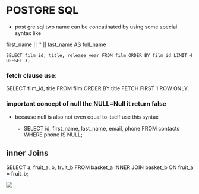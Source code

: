 # POSTGRE SQL    
- post gre sql two name can be concatinated by using some special syntax like 

first_name || '' || last_name  AS  full_name

``
SELECT
	film_id,
	title,
	release_year
FROM
	film
ORDER BY
	film_id
LIMIT 4 OFFSET 3;
``

### fetch clause use:
 SELECT
    film_id,
    title
FROM
    film
ORDER BY
    title 
FETCH FIRST 1 ROW ONLY;

### important concept of null the NULL=Null it return false 
- because null is also not even equal to itself 
 use this syntax 
  
  - SELECT
    id,
    first_name,
    last_name,
    email,
    phone
FROM
    contacts
WHERE
    phone IS NULL;



## inner Joins
SELECT
    a,
    fruit_a,
    b,
    fruit_b
FROM
    basket_a
INNER JOIN basket_b
    ON fruit_a = fruit_b;

![](https://sp.postgresqltutorial.com/wp-content/uploads/2018/12/PostgreSQL-Join-Inner-Join.png)
